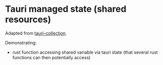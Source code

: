 # Tauri managed state (shared resources)

Adapted from [tauri-collection](../tauri-collection/).

Demonstrating:

* rust function accessing shared variable via tauri state (that several rust functions can then potentially access)